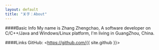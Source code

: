 ```yaml
---
layout: default
title: "关于：About"
---
```

####Basic Info
My name is Zhang Zhengchao, A software developer on C/C++/Java and Windows/Linux platform, I'm living in GuangZhou, China. 

####Links
GitHub: <https://github.com/{{ site.github }}>  
